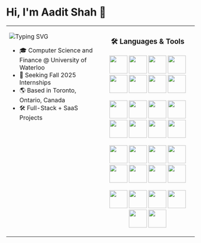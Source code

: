 <h1 align="left">Hi, I'm Aadit Shah 👋</h1>

<table>
<tr>

<!-- Left Section -->
<td width="50%" align="left" valign="top">
  
  <p>
    <img src="https://readme-typing-svg.demolab.com?font=Fira+Code&weight=600&size=24&pause=1000&repeat=true&width=400&lines=Software+Developer;Aspiring+Entrepreneur" alt="Typing SVG" />
  </p>

  <ul>
    <li>🎓 Computer Science and Finance @ University of Waterloo</li>
    <li>🚀 Seeking Fall 2025 Internships</li>
    <li>🌎 Based in Toronto, Ontario, Canada</li>
    <li>🛠️ Full-Stack + SaaS Projects</li>
  </ul>

</td>

<!-- Right Section -->
<td width="50%" align="center" valign="top">

<h3>🛠️ Languages & Tools</h3>

<!-- Languages and Technologies Grid -->
<p align="center">
  <img src="https://skillicons.dev/icons?i=python" width="48" />
  <img src="https://skillicons.dev/icons?i=javascript" width="48" />
  <img src="https://skillicons.dev/icons?i=typescript" width="48" />
  <img src="https://skillicons.dev/icons?i=java" width="48" />
  <img src="https://skillicons.dev/icons?i=c" width="48" />
  <img src="https://skillicons.dev/icons?i=cpp" width="48" />
  <img src="https://skillicons.dev/icons?i=cs" width="48" />
  <img src="https://skillicons.dev/icons?i=bash" width="48" />
</p>

<p align="center">
  <img src="https://skillicons.dev/icons?i=sql" width="48" />
  <img src="https://skillicons.dev/icons?i=ruby" width="48" />
  <img src="https://skillicons.dev/icons?i=html" width="48" />
  <img src="https://skillicons.dev/icons?i=css" width="48" />
  <img src="https://skillicons.dev/icons?i=dotnet" width="48" />
  <img src="https://skillicons.dev/icons?i=react" width="48" />
  <img src="https://skillicons.dev/icons?i=rails" width="48" />
  <img src="https://skillicons.dev/icons?i=flask" width="48" />
</p>

<p align="center">
  <img src="https://skillicons.dev/icons?i=tailwind" width="48" />
  <img src="https://skillicons.dev/icons?i=spring" width="48" />
  <img src="https://skillicons.dev/icons?i=git" width="48" />
  <img src="https://skillicons.dev/icons?i=postman" width="48" />
  <img src="https://skillicons.dev/icons?i=oracle" width="48" />
  <img src="https://skillicons.dev/icons?i=azure" width="48" />
  <img src="https://skillicons.dev/icons?i=dynamodb" width="48" />
  <img src="https://skillicons.dev/icons?i=jupyter" width="48" />
</p>

<p align="center">
  <img src="https://skillicons.dev/icons?i=scikitlearn" width="48" />
  <img src="https://skillicons.dev/icons?i=tensorflow" width="48" />
  <img src="https://skillicons.dev/icons?i=matplotlib" width="48" />
  <img src="https://skillicons.dev/icons?i=numpy" width="48" />
  <img src="https://skillicons.dev/icons?i=pandas" width="48" />
  <img src="https://skillicons.dev/icons?i=plotly" width="48" />
</p>

</td>

</tr>
</table>
